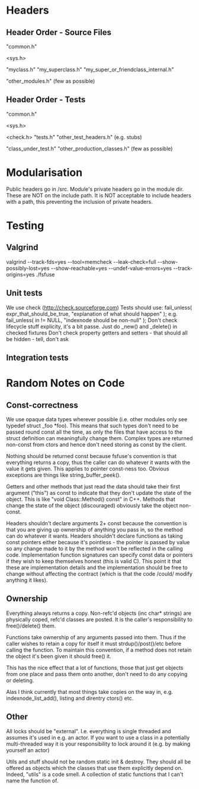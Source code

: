 Headers
=======

Header Order - Source Files
---------------------------
"common.h"

<sys.h>

"myclass.h"
"my_superclass.h"
"my_super_or_friendclass_internal.h"

"other_modules.h" (few as possible)

Header Order - Tests
--------------------
"common.h"

<sys.h>

<check.h>
"tests.h"
"other_test_headers.h" (e.g. stubs)

"class_under_test.h"
"other_production_classes.h" (few as possible)

Modularisation
==============
Public headers go in /src. Module's private headers go in the module dir. These are NOT on the include path. It is NOT acceptable to include headers with a path, this preventing the inclusion of private headers.

Testing
=======

Valgrind
--------
valgrind --track-fds=yes --tool=memcheck --leak-check=full --show-possibly-lost=yes --show-reachable=yes --undef-value-errors=yes --track-origins=yes ./fsfuse

Unit tests
----------
We use check (http://check.sourceforge.com)
Tests should use: fail_unless( expr_that_should_be_true, "explanation of what should happen" );
    e.g. fail_unless( in != NULL, "indexnode should be non-null" );
Don't check lifecycle stuff explicity, it's a bit passe. Just do _new() and _delete() in checked fixtures
Don't check property getters and setters - that should all be hidden - tell, don't ask

Integration tests
-----------------

Random Notes on Code
====================

Const-correctness
-----------------
We use opaque data types wherever possible (i.e. other modules only see typedef struct _foo *foo).
This means that such types don't need to be passed round const all the time, as only the files that have access to the struct definition can meaningfully change them.
Complex types are returned non-const from ctors and hence don't need storing as const by the client.

Nothing should be returned const because fsfuse's convention is that everything returns a copy, thus the caller can do whatever it wants with the value it gets given.
This applies to pointer const-ness too.
Obvious exceptions are things like string_buffer_peek().

Getters and other methods that just read the data should take their first argument ("this") as const to indicate that they don't update the state of the object.
This is like "void Class::Method() const" in C++.
Methods that change the state of the object (discouraged) obviously take the object non-const.

Headers shouldn't declare arguments 2+ const because the convention is that you are giving up ownership of anything you pass in, so the method can do whatever it wants.
Headers shouldn't declare functions as taking const pointers either because it's pointless - the pointer is passed by value so any change made to it by the method won't be reflected in the calling code.
Implementation function signatures can specify const data or pointers if they wish to keep themselves honest (this is valid C). This point it that these are implementation details and the implementation should be free to change without affecting the contract (which is that the code /could/ modify anything it likes).

Ownership
---------
Everything always returns a copy. Non-refc'd objects (inc char* strings) are physically coped, refc'd classes are posted.
It is the caller's responsibility to free()/delete() them.

Functions take ownership of any arguments passed into them.
Thus if the caller wishes to retain a copy for itself it must strdup()/post()/etc before calling the function.
To maintain this convention, if a method does not retain the object it's been given it should free() it.

This has the nice effect that a lot of functions, those that just get objects from one place and pass them onto another, don't need to do any copying or deleting.

Alas I think currently that most things take copies on the way in, e.g. indexnode_list_add(), listing and direntry ctors() etc.

Other
-----
All locks should be "external". I.e. everything is single threaded and assumes it's used in e.g. an actor. If you want to use a class in a potentially multi-threaded way it is your responsibility to lock around it (e.g. by making yourself an actor)

Utils and stuff should not be random static init & destroy. They should all be offered as objects which the classes that use them explicitly depend on.
Indeed, "utils" is a code smell. A collection of static functions that I can't name the function of.
